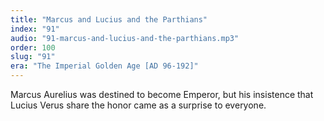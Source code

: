 ```yaml
---
title: "Marcus and Lucius and the Parthians"
index: "91"
audio: "91-marcus-and-lucius-and-the-parthians.mp3"
order: 100
slug: "91"
era: "The Imperial Golden Age [AD 96-192]"
---
```


Marcus Aurelius was destined to become Emperor, but his insistence that Lucius Verus share the honor came as a surprise to everyone.


